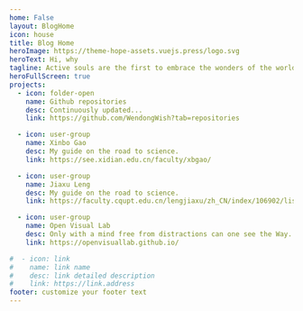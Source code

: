 ```yaml
---
home: False
layout: BlogHome
icon: house
title: Blog Home
heroImage: https://theme-hope-assets.vuejs.press/logo.svg
heroText: Hi, why
tagline: Active souls are the first to embrace the wonders of the world!
heroFullScreen: true
projects:
  - icon: folder-open
    name: Github repositories
    desc: Continuously updated...
    link: https://github.com/WendongWish?tab=repositories

  - icon: user-group
    name: Xinbo Gao
    desc: My guide on the road to science.
    link: https://see.xidian.edu.cn/faculty/xbgao/

  - icon: user-group
    name: Jiaxu Leng
    desc: My guide on the road to science.
    link: https://faculty.cqupt.edu.cn/lengjiaxu/zh_CN/index/106902/list/index.htm

  - icon: user-group
    name: Open Visual Lab
    desc: Only with a mind free from distractions can one see the Way.
    link: https://openvisuallab.github.io/

#  - icon: link
#    name: link name
#    desc: link detailed description
#    link: https://link.address
footer: customize your footer text
---
```

